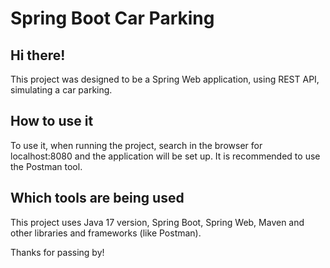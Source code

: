 # Spring Boot Car Parking

## Hi there!

This project was designed to be a Spring Web application, using REST API, simulating a car parking.

## How to use it

To use it, when running the project, search in the browser for  localhost:8080  and the application will be set up.
It is recommended to use the Postman tool.

## Which tools are being used

This project uses Java 17 version, Spring Boot, Spring Web, Maven and other libraries and frameworks (like Postman). 

Thanks for passing by!